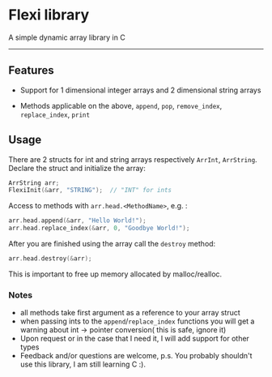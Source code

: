 # Flexi library
A simple dynamic array library in C

---

## Features

- Support for 1 dimensional integer arrays and 2 dimensional string arrays

- Methods applicable on the above, ``append``, ``pop``, ``remove_index``, ``replace_index``,
  ``print``

## Usage

There are 2 structs for int and string arrays respectively ``ArrInt``, ``ArrString``.
Declare the struct and initialize the array:
```C
ArrString arr;
FlexiInit(&arr, "STRING");  // "INT" for ints
```
Access to methods with ``arr.head.<MethodName>``, e.g. :
```C
arr.head.append(&arr, "Hello World!");
arr.head.replace_index(&arr, 0, "Goodbye World!");
```
After you are finished using the array call the ``destroy`` method:
```C
arr.head.destroy(&arr);
```
This is important to free up memory allocated by malloc/realloc.

### Notes

- all methods take first argument as a reference to your array struct
- when passing ints to the ``append``/``replace_index`` functions you will get a
warning about int -> pointer conversion( this is safe, ignore it)
- Upon request or in the case that I need it, I will add support for other types
- Feedback and/or questions are welcome, p.s. You probably shouldn't use this
library, I am still learning C :).
